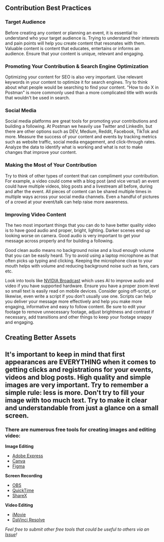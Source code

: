 ## Contribution Best Practices

### Target Audience
Before creating any content or planning an event, it is essential to understand who your target audience is. Trying to understand their interests and pain points will help you create content that resonates with them. Valuable content is content that educates, entertains or informs an audience. Ensure that your content is unique, relevant and engaging. 

### Promoting Your Contribution & Search Engine Optimization
Optimizing your content for SEO is also very important. Use relevant keywords in your content to optimize it for search engines. Try to think about what people would be searching to find your content. "How to do X in Postman" is more commonly used than a more complicated title with words that wouldn't be used in search.

### Social Media
Social media platforms are great tools for promoting your contributions and building a following. At Postman we heavily use Twitter and LinkedIn, but there are other options such as DEV, Medium, Reddit, Facebook, TikTok and more. Measure the success of your content and events by tracking metrics such as website traffic, social media engagement, and click-through rates. Analyze the data to identify what is working and what is not to make changes that improve your content. 

### Making the Most of Your Contribution
Try to think of other types of content that can compliment your contribution. For example, a video could come with a blog post (and vice versa!) an event could have multiple videos, blog posts and a livestream all before, during and after the event. All pieces of content can be shared multiple times in multiple ways across your social media channels. Even a handful of pictures of a crowd at your event/talk can help raise more awareness.

### Improving Video Content
The two most important things that you can do to have better quality video is to have good audio and proper, bright, lighting. Darker scenes end up looking worse on camera. Good audio is very important to get your message across properly and for building a following. 

Good clean audio means no background noise and a loud enough volume that you can be easily heard. Try to avoid using a laptop microphone as that often picks up typing and clicking. Keeping the microphone close to your mouth helps with volume and reducing background noise such as fans, cars etc.

Look into tools like [NVIDIA Broadcast](https://www.nvidia.com/en-us/geforce/broadcasting/broadcast-app/) which uses AI to improve audio and video if you have supported hardware. Ensure you have a proper zoom level so small text is easily read on mobile devices. Consider going off-script, or likewise, even write a script if you don’t usually use one. Scripts can help you deliver your message more effectively and help you make more engaging, informative and easy to follow content. Be sure to edit your footage to remove unnecessary footage, adjust brightness and contrast if necessary, add transitions and other things to keep your footage snappy and engaging.

## Creating Better Assets
It's important to keep in mind that first appearances are EVERYTHING when it comes to getting clicks and registrations for your events, videos and blog posts. High quality and simple images are very important. Try to remember a simple rule: less is more. Don't try to fill your image with too much text. Try to make it clear and understandable from just a glance on a small screen.
--- 
### There are numerous free tools for creating images and editing video:

**Image Editing**
- [Adobe Express](https://www.adobe.com/express/)
- [Canva](https://www.canva.com/)
- [Figma](https://www.figma.com/)

**Screen Recording**
- [OBS](https://obsproject.com/)
- [QuickTime](https://support.apple.com/guide/quicktime-player/record-your-screen-qtp97b08e666/mac)
- [ShareX](https://getsharex.com/)

**Video Editing**
- [iMovie](https://www.apple.com/imovie/)
- [DaVinci Resolve](https://www.blackmagicdesign.com/ca/products/davinciresolve)

*Feel free to submit other free tools that could be useful to others via an [Issue](https://github.com/Kcorb95/Postman-Supernova-Program-Resources/issues)!*

